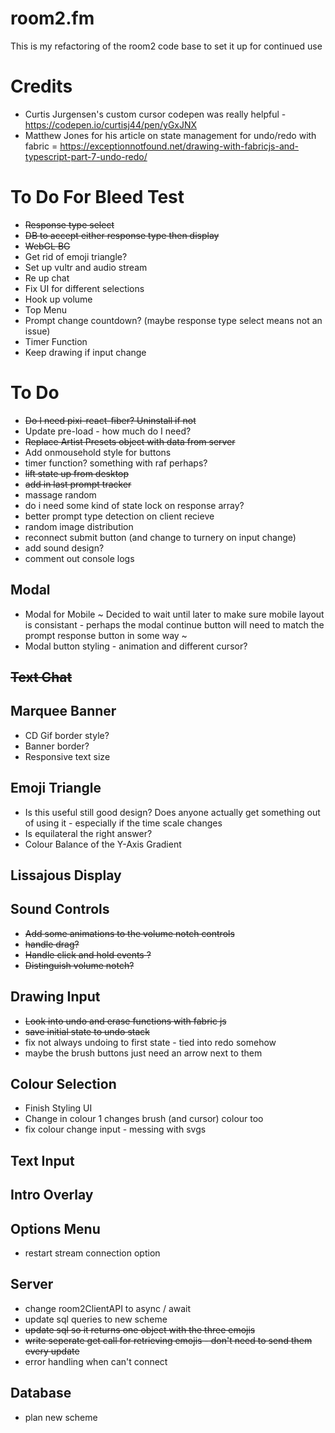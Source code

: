 # room2.fm

This is my refactoring of the room2 code base to set it up for continued use

# Credits
 - Curtis Jurgensen's custom cursor codepen was really helpful - https://codepen.io/curtisj44/pen/yGxJNX
 - Matthew Jones for his article on state management for undo/redo with fabric = https://exceptionnotfound.net/drawing-with-fabricjs-and-typescript-part-7-undo-redo/

# To Do For Bleed Test
- ~~Response type select~~
- ~~DB to accept either response type then display~~
- ~~WebGL BG~~
- Get rid of emoji triangle?
- Set up vultr and audio stream
- Re up chat
- Fix UI for different selections
- Hook up volume
- Top Menu
- Prompt change countdown? (maybe response type select means not an issue)
- Timer Function
- Keep drawing if input change

# To Do
- ~~Do I need pixi-react-fiber? Uninstall if not~~
- Update pre-load - how much do I need?
- ~~Replace Artist Presets object with data from server~~
- Add onmousehold style for buttons
- timer function? something with raf perhaps?
- ~~lift state up from desktop~~
- ~~add in last prompt tracker~~
- massage random
- do i need some kind of state lock on response array?
- better prompt type detection on client recieve
- random image distribution
- reconnect submit button (and change to turnery on input change)
- add sound design?
- comment out console logs

## Modal
- Modal for Mobile ~ Decided to wait until later to make sure mobile layout is consistant - perhaps the modal continue button will need to match the prompt response button in some way ~
- Modal button styling - animation and different cursor?

## ~~Text Chat~~

## Marquee Banner
- CD Gif border style?
- Banner border?
- Responsive text size

## Emoji Triangle
- Is this useful still good design? Does anyone actually get something out of using it - especially if the time scale changes
- Is equilateral the right answer?
- Colour Balance of the Y-Axis Gradient

## Lissajous Display

## Sound Controls
- ~~Add some animations to the volume notch controls~~
- ~~handle drag?~~
- ~~Handle click and hold events ?~~
- ~~Distinguish volume notch?~~

## Drawing Input
- ~~Look into undo and erase functions with fabric js~~
- ~~save initial state to undo stack~~
- fix not always undoing to first state - tied into redo somehow
- maybe the brush buttons just need an arrow next to them


## Colour Selection
- Finish Styling UI
- Change in colour 1 changes brush (and cursor) colour too
- fix colour change input - messing with svgs

## Text Input

## Intro Overlay

## Options Menu
- restart stream connection option

## Server
- change room2ClientAPI to async / await
- update sql queries to new scheme
- ~~update sql so it returns one object with the three emojis~~
- ~~write seperate get call for retrieving emojis - don't need to send them every update~~
- error handling when can't connect

## Database
- plan new scheme
